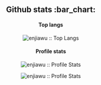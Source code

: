 <h2 align="center">Github stats :bar_chart:</h2>

<h4 align="center">Top langs</h4>

<p align="center"><img src="https://github-readme-stats.vercel.app/api/top-langs/?username=enjiawu&langs_count=10&theme=tokyonight&layout=compact" alt="enjiawu :: Top Langs" /></p>

<h4 align="center">Profile stats</h4>

<p align="center"><img src="https://github-readme-stats.vercel.app/api?username=enjiawu&show_icons=true&theme=tokyonight" alt="enjiawu :: Profile Stats" /></p>

<p align="center"><img src="https://github-readme-streak-stats.herokuapp.com/?user=enjiawu&theme=tokyonight&hide_border=false" alt="enjiawu :: Profile Stats" /></p>

<!--
**enjiawu/enjiawu** is a ✨ _special_ ✨ repository because its `README.md` (this file) appears on your GitHub profile.

Here are some ideas to get you started:

- 🔭 I’m currently working on ...
- 🌱 I’m currently learning ...
- 👯 I’m looking to collaborate on ...
- 🤔 I’m looking for help with ...
- 💬 Ask me about ...
- 📫 How to reach me: ...
- 😄 Pronouns: ...
- ⚡ Fun fact: ...
-->
